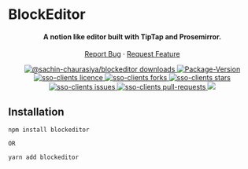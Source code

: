 # BlockEditor

<div align="center">
<h4 align="center">A notion like editor built with TipTap and Prosemirror.
</h4>
<p align="center">
    <a href="https://github.com/Sachin-chaurasiya/BlockEditor/issues/new/choose">Report Bug</a>
    ·
    <a href="https://github.com/Sachin-chaurasiya/BlockEditor/issues/new/choose">Request Feature</a>
</p>
<p align="center">
<a href="http://www.npmtrends.com/@sachin-chaurasiya/blockeditor" target="blank">
<img src="https://img.shields.io/npm/dm/@sachin-chaurasiya/blockeditor.svg?style=flat-square" alt="@sachin-chaurasiya/blockeditor downloads"/>
</a>    
<a href="https://www.npmjs.com/package/@sachin-chaurasiya/blockeditor" target="blank">
<img alt="Package-Version" src="https://img.shields.io/github/package-json/v/Sachin-chaurasiya/BlockEditor?style=flat-square">
</a>
  <a href="https://github.com/Sachin-chaurasiya/BlockEditor/blob/main/LICENSE" target="blank">
<img src="https://img.shields.io/github/license/Sachin-chaurasiya/BlockEditor?style=flat-square" alt="sso-clients licence" />
</a>
<a href="https://github.com/Sachin-chaurasiya/BlockEditor/fork" target="blank">
<img src="https://img.shields.io/github/forks/Sachin-chaurasiya/BlockEditor?style=flat-square" alt="sso-clients forks"/>
</a>
<a href="https://github.com/Sachin-chaurasiya/BlockEditor/stargazers" target="blank">
<img src="https://img.shields.io/github/stars/Sachin-chaurasiya/BlockEditor?style=flat-square" alt="sso-clients stars"/>
</a>
<a href="https://github.com/Sachin-chaurasiya/BlockEditor/issues" target="blank">
<img src="https://img.shields.io/github/issues/Sachin-chaurasiya/BlockEditor?style=flat-square" alt="sso-clients issues"/>
</a>
<a href="https://github.com/Sachin-chaurasiya/BlockEditor/pulls" target="blank">
<img src="https://img.shields.io/github/issues-pr/Sachin-chaurasiya/BlockEditor?style=flat-square" alt="sso-clients pull-requests"/>
</a>
<a href="https://github.com/Sachin-chaurasiya/BlockEditor/actions/workflows/build.yml" target="blank"> 
<img src="https://github.com/Sachin-chaurasiya/BlockEditor/actions/workflows/build.yml/badge.svg?branch=main" />   
</a>    
</p>
</div>

## Installation

```shell
npm install blockeditor

OR

yarn add blockeditor
```

